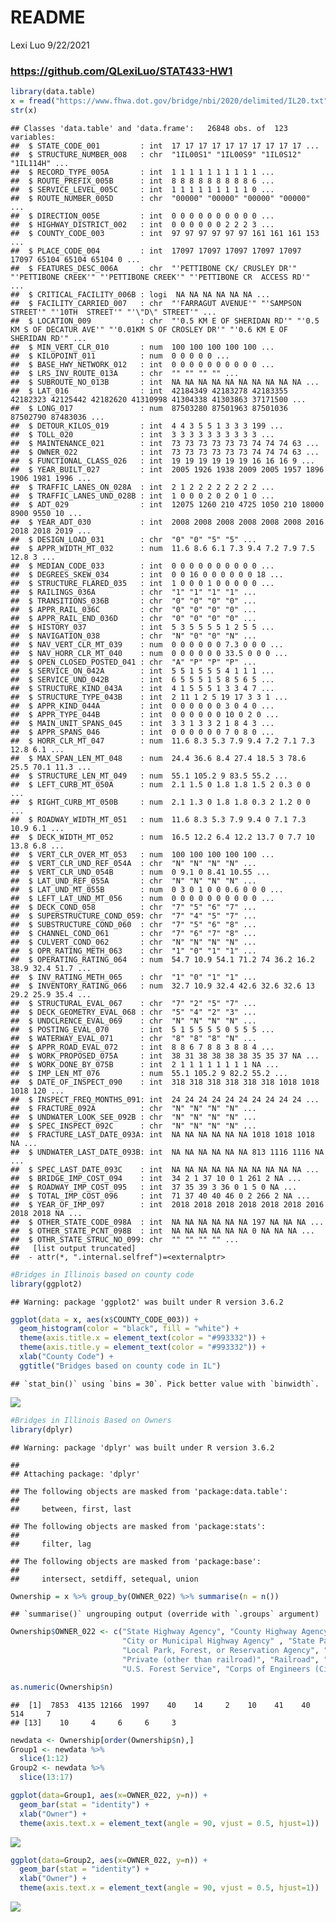 README
================
Lexi Luo
9/22/2021

### <https://github.com/QLexiLuo/STAT433-HW1>

``` r
library(data.table)
x = fread("https://www.fhwa.dot.gov/bridge/nbi/2020/delimited/IL20.txt")
str(x)
```

    ## Classes 'data.table' and 'data.frame':   26848 obs. of  123 variables:
    ##  $ STATE_CODE_001         : int  17 17 17 17 17 17 17 17 17 17 ...
    ##  $ STRUCTURE_NUMBER_008   : chr  "1IL00S1" "1IL00S9" "1IL0S12" "1IL114H" ...
    ##  $ RECORD_TYPE_005A       : int  1 1 1 1 1 1 1 1 1 1 ...
    ##  $ ROUTE_PREFIX_005B      : int  8 8 8 8 8 8 8 8 8 6 ...
    ##  $ SERVICE_LEVEL_005C     : int  1 1 1 1 1 1 1 1 1 0 ...
    ##  $ ROUTE_NUMBER_005D      : chr  "00000" "00000" "00000" "00000" ...
    ##  $ DIRECTION_005E         : int  0 0 0 0 0 0 0 0 0 0 ...
    ##  $ HIGHWAY_DISTRICT_002   : int  0 0 0 0 0 0 2 2 2 3 ...
    ##  $ COUNTY_CODE_003        : int  97 97 97 97 97 97 161 161 161 153 ...
    ##  $ PLACE_CODE_004         : int  17097 17097 17097 17097 17097 17097 65104 65104 65104 0 ...
    ##  $ FEATURES_DESC_006A     : chr  "'PETTIBONE CK/ CRUSLEY DR'" "'PETTIBONE CREEK'" "'PETTIBONE CREEK'" "'PETTIBONE CR  ACCESS RD'" ...
    ##  $ CRITICAL_FACILITY_006B : logi  NA NA NA NA NA NA ...
    ##  $ FACILITY_CARRIED_007   : chr  "'FARRAGUT AVENUE'" "'SAMPSON STREET'" "'10TH  STREET'" "'\"D\" STREET'" ...
    ##  $ LOCATION_009           : chr  "'0.5 KM E OF SHERIDAN RD'" "'0.5 KM S OF DECATUR AVE'" "'0.01KM S OF CROSLEY DR'" "'0.6 KM E OF SHERIDAN RD'" ...
    ##  $ MIN_VERT_CLR_010       : num  100 100 100 100 100 ...
    ##  $ KILOPOINT_011          : num  0 0 0 0 0 ...
    ##  $ BASE_HWY_NETWORK_012   : int  0 0 0 0 0 0 0 0 0 0 ...
    ##  $ LRS_INV_ROUTE_013A     : chr  "" "" "" "" ...
    ##  $ SUBROUTE_NO_013B       : int  NA NA NA NA NA NA NA NA NA NA ...
    ##  $ LAT_016                : int  42184349 42183278 42183355 42182323 42125442 42182620 41310998 41304338 41303863 37171500 ...
    ##  $ LONG_017               : num  87503280 87501963 87501036 87502790 87483036 ...
    ##  $ DETOUR_KILOS_019       : int  4 4 3 5 5 1 3 3 3 199 ...
    ##  $ TOLL_020               : int  3 3 3 3 3 3 3 3 3 3 ...
    ##  $ MAINTENANCE_021        : int  73 73 73 73 73 73 74 74 74 63 ...
    ##  $ OWNER_022              : int  73 73 73 73 73 73 74 74 74 63 ...
    ##  $ FUNCTIONAL_CLASS_026   : int  19 19 19 19 19 19 16 16 16 9 ...
    ##  $ YEAR_BUILT_027         : int  2005 1926 1938 2009 2005 1957 1896 1906 1981 1996 ...
    ##  $ TRAFFIC_LANES_ON_028A  : int  2 1 2 2 2 2 2 2 2 2 ...
    ##  $ TRAFFIC_LANES_UND_028B : int  1 0 0 0 2 0 2 0 1 0 ...
    ##  $ ADT_029                : int  12075 1260 210 4725 1050 210 18000 8900 9550 10 ...
    ##  $ YEAR_ADT_030           : int  2008 2008 2008 2008 2008 2008 2016 2018 2018 2019 ...
    ##  $ DESIGN_LOAD_031        : chr  "0" "0" "5" "5" ...
    ##  $ APPR_WIDTH_MT_032      : num  11.6 8.6 6.1 7.3 9.4 7.2 7.9 7.5 12.8 3 ...
    ##  $ MEDIAN_CODE_033        : int  0 0 0 0 0 0 0 0 0 0 ...
    ##  $ DEGREES_SKEW_034       : int  0 0 16 0 0 0 0 0 0 18 ...
    ##  $ STRUCTURE_FLARED_035   : int  1 0 0 0 1 0 0 0 0 0 ...
    ##  $ RAILINGS_036A          : chr  "1" "1" "1" "1" ...
    ##  $ TRANSITIONS_036B       : chr  "0" "0" "0" "0" ...
    ##  $ APPR_RAIL_036C         : chr  "0" "0" "0" "0" ...
    ##  $ APPR_RAIL_END_036D     : chr  "0" "0" "0" "0" ...
    ##  $ HISTORY_037            : int  5 3 5 5 5 5 1 2 5 5 ...
    ##  $ NAVIGATION_038         : chr  "N" "0" "0" "N" ...
    ##  $ NAV_VERT_CLR_MT_039    : num  0 0 0 0 0 0 7.3 0 0 0 ...
    ##  $ NAV_HORR_CLR_MT_040    : num  0 0 0 0 0 0 33.5 0 0 0 ...
    ##  $ OPEN_CLOSED_POSTED_041 : chr  "A" "P" "P" "P" ...
    ##  $ SERVICE_ON_042A        : int  5 5 1 5 5 5 4 1 1 1 ...
    ##  $ SERVICE_UND_042B       : int  6 5 5 5 1 5 8 5 6 5 ...
    ##  $ STRUCTURE_KIND_043A    : int  4 1 5 5 5 1 3 3 4 7 ...
    ##  $ STRUCTURE_TYPE_043B    : int  2 11 1 2 5 19 17 3 3 1 ...
    ##  $ APPR_KIND_044A         : int  0 0 0 0 0 0 3 0 4 0 ...
    ##  $ APPR_TYPE_044B         : int  0 0 0 0 0 0 10 0 2 0 ...
    ##  $ MAIN_UNIT_SPANS_045    : int  3 3 1 3 3 2 1 8 4 3 ...
    ##  $ APPR_SPANS_046         : int  0 0 0 0 0 0 7 0 8 0 ...
    ##  $ HORR_CLR_MT_047        : num  11.6 8.3 5.3 7.9 9.4 7.2 7.1 7.3 12.8 6.1 ...
    ##  $ MAX_SPAN_LEN_MT_048    : num  24.4 36.6 8.4 27.4 18.5 3 78.6 25.5 70.1 11.3 ...
    ##  $ STRUCTURE_LEN_MT_049   : num  55.1 105.2 9 83.5 55.2 ...
    ##  $ LEFT_CURB_MT_050A      : num  2.1 1.5 0 1.8 1.8 1.5 2 0.3 0 0 ...
    ##  $ RIGHT_CURB_MT_050B     : num  2.1 1.3 0 1.8 1.8 0.3 2 1.2 0 0 ...
    ##  $ ROADWAY_WIDTH_MT_051   : num  11.6 8.3 5.3 7.9 9.4 0 7.1 7.3 10.9 6.1 ...
    ##  $ DECK_WIDTH_MT_052      : num  16.5 12.2 6.4 12.2 13.7 0 7.7 10 13.8 6.8 ...
    ##  $ VERT_CLR_OVER_MT_053   : num  100 100 100 100 100 ...
    ##  $ VERT_CLR_UND_REF_054A  : chr  "N" "N" "N" "N" ...
    ##  $ VERT_CLR_UND_054B      : num  0 9.1 0 8.41 10.55 ...
    ##  $ LAT_UND_REF_055A       : chr  "N" "N" "N" "N" ...
    ##  $ LAT_UND_MT_055B        : num  0 3 0 1 0 0 0.6 0 0 0 ...
    ##  $ LEFT_LAT_UND_MT_056    : num  0 0 0 0 0 0 0 0 0 0 ...
    ##  $ DECK_COND_058          : chr  "7" "5" "6" "7" ...
    ##  $ SUPERSTRUCTURE_COND_059: chr  "7" "4" "5" "7" ...
    ##  $ SUBSTRUCTURE_COND_060  : chr  "7" "5" "6" "8" ...
    ##  $ CHANNEL_COND_061       : chr  "7" "6" "7" "8" ...
    ##  $ CULVERT_COND_062       : chr  "N" "N" "N" "N" ...
    ##  $ OPR_RATING_METH_063    : chr  "1" "0" "1" "1" ...
    ##  $ OPERATING_RATING_064   : num  54.7 10.9 54.1 71.2 74 36.2 16.2 38.9 32.4 51.7 ...
    ##  $ INV_RATING_METH_065    : chr  "1" "0" "1" "1" ...
    ##  $ INVENTORY_RATING_066   : num  32.7 10.9 32.4 42.6 32.6 32.6 13 29.2 25.9 35.4 ...
    ##  $ STRUCTURAL_EVAL_067    : chr  "7" "2" "5" "7" ...
    ##  $ DECK_GEOMETRY_EVAL_068 : chr  "5" "4" "2" "3" ...
    ##  $ UNDCLRENCE_EVAL_069    : chr  "N" "N" "N" "N" ...
    ##  $ POSTING_EVAL_070       : int  5 1 5 5 5 5 0 5 5 5 ...
    ##  $ WATERWAY_EVAL_071      : chr  "8" "8" "8" "N" ...
    ##  $ APPR_ROAD_EVAL_072     : int  8 8 6 7 8 8 3 8 8 4 ...
    ##  $ WORK_PROPOSED_075A     : int  38 31 38 38 38 38 35 35 37 NA ...
    ##  $ WORK_DONE_BY_075B      : int  2 1 1 1 1 1 1 1 1 NA ...
    ##  $ IMP_LEN_MT_076         : num  55.1 105.2 9 82.2 55.2 ...
    ##  $ DATE_OF_INSPECT_090    : int  318 318 318 318 318 318 1018 1018 1018 120 ...
    ##  $ INSPECT_FREQ_MONTHS_091: int  24 24 24 24 24 24 24 24 24 24 ...
    ##  $ FRACTURE_092A          : chr  "N" "N" "N" "N" ...
    ##  $ UNDWATER_LOOK_SEE_092B : chr  "N" "N" "N" "N" ...
    ##  $ SPEC_INSPECT_092C      : chr  "N" "N" "N" "N" ...
    ##  $ FRACTURE_LAST_DATE_093A: int  NA NA NA NA NA NA 1018 1018 1018 NA ...
    ##  $ UNDWATER_LAST_DATE_093B: int  NA NA NA NA NA NA 813 1116 1116 NA ...
    ##  $ SPEC_LAST_DATE_093C    : int  NA NA NA NA NA NA NA NA NA NA ...
    ##  $ BRIDGE_IMP_COST_094    : int  34 2 1 37 10 0 1 261 2 NA ...
    ##  $ ROADWAY_IMP_COST_095   : int  37 35 39 3 36 0 1 5 0 NA ...
    ##  $ TOTAL_IMP_COST_096     : int  71 37 40 40 46 0 2 266 2 NA ...
    ##  $ YEAR_OF_IMP_097        : int  2018 2018 2018 2018 2018 2018 2016 2018 2018 NA ...
    ##  $ OTHER_STATE_CODE_098A  : int  NA NA NA NA NA NA 197 NA NA NA ...
    ##  $ OTHER_STATE_PCNT_098B  : int  NA NA NA NA NA NA 0 NA NA NA ...
    ##  $ OTHR_STATE_STRUC_NO_099: chr  "" "" "" "" ...
    ##   [list output truncated]
    ##  - attr(*, ".internal.selfref")=<externalptr>

``` r
#Bridges in Illinois based on county code
library(ggplot2)
```

    ## Warning: package 'ggplot2' was built under R version 3.6.2

``` r
ggplot(data = x, aes(x$COUNTY_CODE_003)) +
  geom_histogram(color = "black", fill = "white") +
  theme(axis.title.x = element_text(color = "#993332")) +
  theme(axis.title.y = element_text(color = "#993332")) +
  xlab("County Code") +
  ggtitle("Bridges based on county code in IL") 
```

    ## `stat_bin()` using `bins = 30`. Pick better value with `binwidth`.

![](README_files/figure-gfm/unnamed-chunk-1-1.png)<!-- -->

``` r
#Bridges in Illinois Based on Owners
library(dplyr)
```

    ## Warning: package 'dplyr' was built under R version 3.6.2

    ## 
    ## Attaching package: 'dplyr'

    ## The following objects are masked from 'package:data.table':
    ## 
    ##     between, first, last

    ## The following objects are masked from 'package:stats':
    ## 
    ##     filter, lag

    ## The following objects are masked from 'package:base':
    ## 
    ##     intersect, setdiff, setequal, union

``` r
Ownership = x %>% group_by(OWNER_022) %>% summarise(n = n())
```

    ## `summarise()` ungrouping output (override with `.groups` argument)

``` r
Ownership$OWNER_022 <- c("State Highway Agency", "County Highway Agency", "Town or Township Highway Agency", 
                         "City or Municipal Highway Agency" , "State Park, Forest, or Reservation Agency", 
                         "Local Park, Forest, or Reservation Agency", "Other State Agencies", "Other Local Agencies",
                         "Private (other than railroad)", "Railroad", "State Toll Authority", "Bureau of Fish and Wildlife",
                         "U.S. Forest Service", "Corps of Engineers (Civil)", "Air Force", "Navy/Marines", "Army")

as.numeric(Ownership$n)
```

    ##  [1]  7853  4135 12166  1997    40    14     2    10    41    40   514     7
    ## [13]    10     4     6     6     3

``` r
newdata <- Ownership[order(Ownership$n),]
Group1 <- newdata %>%
  slice(1:12)
Group2 <- newdata %>%
  slice(13:17)

ggplot(data=Group1, aes(x=OWNER_022, y=n)) + 
  geom_bar(stat = "identity") +
  xlab("Owner") +
  theme(axis.text.x = element_text(angle = 90, vjust = 0.5, hjust=1))
```

![](README_files/figure-gfm/unnamed-chunk-2-1.png)<!-- -->

``` r
ggplot(data=Group2, aes(x=OWNER_022, y=n)) + 
  geom_bar(stat = "identity") +
  xlab("Owner") +
  theme(axis.text.x = element_text(angle = 90, vjust = 0.5, hjust=1))
```

![](README_files/figure-gfm/unnamed-chunk-2-2.png)<!-- -->
